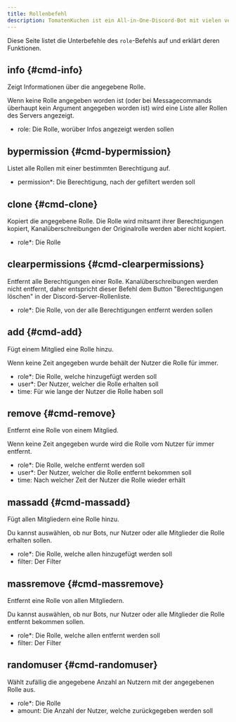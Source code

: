 ```yaml
---
title: Rollenbefehl
description: TomatenKuchen ist ein All-in-One-Discord-Bot mit vielen verschiedenen Funktionen. Der role-Befehl erlaubt die Verwaltung von Rollen und deren Nutzer auf einem Server.
---
```


Diese Seite listet die Unterbefehle des `role`-Befehls auf und erklärt deren Funktionen.

## info {#cmd-info}

Zeigt Informationen über die angegebene Rolle.

Wenn keine Rolle angegeben worden ist (oder bei Messagecommands überhaupt kein Argument angegeben worden ist) wird eine Liste aller Rollen des Servers angezeigt.

- role: Die Rolle, worüber Infos angezeigt werden sollen

## bypermission {#cmd-bypermission}

Listet alle Rollen mit einer bestimmten Berechtigung auf.

- permission*: Die Berechtigung, nach der gefiltert werden soll

## clone {#cmd-clone}

Kopiert die angegebene Rolle.
Die Rolle wird mitsamt ihrer Berechtigungen kopiert, Kanalüberschreibungen der Originalrolle werden aber nicht kopiert.

- role*: Die Rolle

## clearpermissions {#cmd-clearpermissions}

Entfernt alle Berechtigungen einer Rolle. Kanalüberschreibungen werden nicht entfernt, daher entspricht dieser Befehl dem Button "Berechtigungen löschen" in der Discord-Server-Rollenliste.

- role*: Die Rolle, von der alle Berechtigungen entfernt werden sollen

## add {#cmd-add}

Fügt einem Mitglied eine Rolle hinzu.

Wenn keine Zeit angegeben wurde behält der Nutzer die Rolle für immer.

- role*: Die Rolle, welche hinzugefügt werden soll
- user*: Der Nutzer, welcher die Rolle erhalten soll
- time: Für wie lange der Nutzer die Rolle haben soll

## remove {#cmd-remove}

Entfernt eine Rolle von einem Mitglied.

Wenn keine Zeit angegeben wurde wird die Rolle vom Nutzer für immer entfernt.

- role*: Die Rolle, welche entfernt werden soll
- user*: Der Nutzer, welcher die Rolle entfernt bekommen soll
- time: Nach welcher Zeit der Nutzer die Rolle wieder erhält

## massadd {#cmd-massadd}

Fügt allen Mitgliedern eine Rolle hinzu.

Du kannst auswählen, ob nur Bots, nur Nutzer oder alle Mitglieder die Rolle erhalten sollen.

- role*: Die Rolle, welche allen hinzugefügt werden soll
- filter: Der Filter

## massremove {#cmd-massremove}

Entfernt eine Rolle von allen Mitgliedern.

Du kannst auswählen, ob nur Bots, nur Nutzer oder alle Mitglieder die Rolle entfernt bekommen sollen.

- role*: Die Rolle, welche allen entfernt werden soll
- filter: Der Filter

## randomuser {#cmd-randomuser}

Wählt zufällig die angegebene Anzahl an Nutzern mit der angegebenen Rolle aus.

- role*: Die Rolle
- amount: Die Anzahl der Nutzer, welche zurückgegeben werden soll
